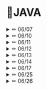 # 📒JAVA

<details>

<summary> ✏ 06/07 </summary>
<div markdown="1">

**Java의 특징**
1. 자바의 모토
    
    : 한 번 프로그램을 작성하면 운영체제와 무관하게 실행 가능
    
    (WORA: Write once, Run Anywhere)
    
    플랫폼 독립적인 언어
    
2. 자바가상머신(Java Virtual Machine) -> 이게 있어서 플랫폼 독립적일 수 있다.
    
    : 컴파일된 바이트코드를 실행시킬 수 있는 소프트웨어

```

 소스코드 ------------------------------> 바이트 코드
 (Hello.java)    컴퍼일러(javac.exe)     (Hello.class)

```

**자바 소스 코드의 실행 과정**

1. `소스 파일(.java)`을 작성한 후 컴파일을 수행하면 자바 가상 머신상에서 동작하는 `바이트 코드(.class)`가 생성된다.
2. 이후 바이트 코드를 실행하면 자바 가상 머신은 운영체제에서 메모리를 할당받아 자바 프로그램을 실행한다.

**컴파일 후 생성되는 바이트 코드(.class)**
``` JAVA
class A{  //A.class
}
class B{  //B.class
}
class C{  //C.class
	class D{  //C$D.class
	}
}
public class ByteCodeFiles{  //ByteCodeFiles.class
	public static void main(String[] args)
}
```
**자바 메모리 구조**

![image](https://github.com/Yang-soeun/Yang-soeun/assets/87464750/1406d0b9-fa0d-4be1-95a5-85eada2089aa)

- 실제 데이터 값의 저장 위치
    - 기본 자료형은 스택 메모리에 생성된 공간에 실제 변숫값을 저장하는 반면, 참조 자료형은 실제 데이터
      값은 힙 메모리에 저장하고, 스택 메모리의 변수 공간에는 실제 변숫값이 저장된 힙 메모리의 위치값을
      저장한다.

**자료형(Data Type)**
```
	- 기본 자료형(primitive DataType)
	- 논리형 : boolean(1byte 단위로 저장)
	- 문자형: char(2byte 유니코드 기반 : 0~65535)

	- 정수형: byte(1byte 메모리 공간 할당: -128 ~ 127)
			  short(2byte : -32768 ~ 32767)
			  int(4byte: -2147483648 ~ 2147483647) *기본
			  long(8byte: +=900경)

	- 실수형: float(4byte) 
			  double(8byte) *기본

*리터럴을 컴파일러가 int 타입으로 처음에 인식을 해주는데 byte, short는 표현범위 값 안이면 선언한 타입 그대로 인식해줌
	- 데이터가 손실될 우려가 없기 때문이다.

참조 자료형(Reference DataType) - 개발자가 직접 정의한 데이터 타입
	- 클래스
	- 인터페이스
	- 배열
```

</details>

<details>

<summary> ✏ 06/10 </summary>
<div markdown="1">

**변수 이름 작성 유의사항**
1) 숫자로 시작 불가

2) 특수문자는 $, _ 만 사용가능

- $만 사용가능하지만, _만 사용 불가

3) 자바에서 사용하는 예약어 사용 불가

**실수-오차없이 계산**
``` JAVA
System.out.println(2 - 1.1); //0.9가 나와야 하는데 오차가 발생(0.8999999999999999)
		
//정확한 연산 가능
BigDecimal bd1 = new BigDecimal("2");
BigDecimal bd2 = new BigDecimal("1.1");
System.out.println(bd1.subtract(bd2));
```

**연산자**
- 산술 연산자
- 관계 연산자
- 논리 연산자
    - AND, OR, NOT, XOR
- 증감 연산자
- 복합대입 연산자 = 대입 연산자
- 삼항 연산자

**논리 연산자로 논리 연산을 수행하는 것과 비트 연산자로 논리 연산을 수행하는 것의 차이**
- `쇼트 서킷`
    - 연산을 수행하는 과정에서 결과가 이미 확정됐을 때 나머지 연산 과정을 생략하는 것
- 논리 연산자로 논리 연산을 수행할 때는 쇼트 서킷이 적용
- 비트 연산자로 논리 연산을 수행하면 쇼트 서킷이 적용되지 않는다.

**형변환**
![image](https://github.com/Yang-soeun/Yang-soeun/assets/87464750/6107f907-f3dd-4071-b6eb-d6575f6144dd)
- 자바에서는 대입 연산자를 기준으로 양쪽 자료형이 일치해야 한다.
- 크기가 작은 자료형을 큰 자료형에 대입하면 컴파일러가 자동 타입 변환을 수행
    - long = int → long = long 형태로 변환
- 자료형의 크기 `byte < short < char < int < long < float < double`

**기본 자료형 간의 연산**
- CPU에서 최소 연산 단위가 int 이므로 int보다 작은 자료형도 일단 int로 읽어와서 연산을 수행
- int보다 작은 자료형 간의 연산 결과는 int가 나온다.

**제어문**

1. 조건문

> if ~ else
>
> switch ~ case
> 

1. 반복문

> for
>
> while
>
>do ~ while
>
 
1. 기타

> continue
>
> break
>
> return
>

</details>

<details>

<summary> ✏ 06/11 </summary>
<div markdown="1">
  
**향상된 switch case 문**
``` JAVA
//자바 14버전부터 사용가능
String str = switch(a) {
case 1, 3 -> "남자";
case 2, 4 -> "여자";
default -> "에러";
}; //마지막 세미콜론 필요함
```

**레이블을 이용해 이중 for문 한번에 탈출하기**

- break 다음에 레이블을 지정하면 한 번에 여러 개의 다중 반복문 탈출
  
``` JAVA
  POS1: //레이블 위치 지정(break 하고자 하는 반목문 앞에 레이블 표기)
	for(int i = 0; i<5; i++) {
		for(int j = 0; j< 5; j++) {
		if(j == 2) {
		break POS1; //레이블이 달린 반복문 탈출
		}
		System.out.println(i + ", " + j);
		}
	} //break out으로 탈출하는 중괄호
	System.out.println();
 ```
  
**기본 자료형**
- 기본 자료형은 스택 메모리에 실제 데이터 값을 저장
- 복사하면 실제 데이터 값을 복사
- 복사된 값을 변경해도 원본값은 아무런 영향을 받지 않는다.

**참조 자료형**
- 스택 메모리가 아닌 힙 메모리에 저장된 객체의 위치를 저장
- 변수를 복사하면 실제 데이터가 복사되는 것이 아니라 실제 데이터의 위치값이 복사
- 수정하면 참조 변수가 가리키는 데이터도 변하게 된다.

**배열이란?**
- 동일한 자료형을 묶어 저장하는 참조 자료형
- 생성할 때 크기를 지정해야 하고 한 번 크기를 지정하면 절대 변경할 수 없다.

**힙 메모리에 배열의 객체 생성하기**
- 모든 참조 자료형의 실제 데이터(객체)는 힙 메모리에 생성된다. 힙 메모리에 객체를 생성하기 위해서는 `new 키워드`를 사용해야 한다.

**객체의 위치를 참조 변수에 저장하는 이유**
- new 키워드를 이용해 객체를 생성하면 자바 가상 머신은 힙 메모리 내에 비어 있는 공간에 객체를 생성한다.
- 힙 메모리에 비어 있는 공간은 그때그때 다를 것이므로 객체가 생성 될 때마다 다른 위치에 저장될 수 있다.
- 따라서 자바 가상 머신이 생성한 객체의 위치를 반드시 알아야 개발자가 해당 객체를 사용할 수 있다.

**힙 메모리에서의 강제 초깃값**
- 힙 메모리는 모든 공간에 값이 들어가 있어야 하며 `초기화를 하지 않았을 때 자바 가상 머신이 강제 초기화`한다.
  
|  기본/참조    | 자료횽                | 기본 값|
|:----------------:|:-------------------------------:| :-------------------------------:|
|기본| boolean| false|
||정수(byte, short/char, int, long)| 0|
||실수(float, double)|0.0|
|참조|클래스, 배열|null|


**String 클래스의 특징**

한번 정의된 문자열은 변경할 수 없다

- 내용을 변경하면 문자열을 수정하는 것이 아니라 새로운 문자열을 포함하고 있는 객체를 생성해 기존 객체는 버린다.

- 문자열 리터럴을 바로 입력해 객체를 생성할 때 같은 문자열끼리 객체를 공유 → 메모리 효율성 때문 ex) String str = “HELLO”;

</details>

<details>

<summary> ✏ 06/12 </summary>
<div markdown="1">

**가변 인자**

```java
public static void main(String[] args) {
	print(1);
	print(2, 3);
	print(4, 5, 6);
}

private static void print(**int... arr**) { //가변 인자 - 배열로 받음
	for(int i = 0; i<arr.length; i++) {
		System.out.print(arr[i] + "\t");
	}
	System.out.println();
}
```


**클래스 외부 구성 요소**

- 패키지, 임포트, 외부 클래스(외부 클래스에는 public 키워드를 붙일 수 없다)
    - public 키워드를 붙일 수 있는 클래스는 자바 파일 이름과 동일한 클래스 이름 1개만 붙일 수 있음

**클래스 내부 구성 요소**

- 필드, 메서드, 생성자, 이너 클래스

내부에 올 수 있는 4가지 구성 요소들 중 생성자를 제외한 3가지 요소를 클래스의 멤버라고 한다.

**객체 생성에 따른 메모리 구조**

![image](https://github.com/Yang-soeun/JAVA/assets/87464750/e5e064da-668f-4908-b2bc-193c895335fa)


- A() 생성자로 만든 객체를 힙 메모리에 넣고, 위치값을 A 타입의 참조 변수 a에 저장
- 클래스 A는 메모리의 클래스 영역, 참조 변수는 스택 영역에 들어간다,
- 내부 공간에는 실제 데이터의 위치값을 저장한다.
- 생성자로 만들어진 객체는 힙 메모리에 위치하며, 객체 내부에는 클래스 멤버(필드, 메서드, 이너 클래스)가 위치한다.
- 메서드는 실제 구현 코드는 클래스 영역 안에 저장해 놓고, 객체 안에서는 메서드 영역의 위치만 가리키고 있다.
    - 1개의 클래스로 만든 모든 객체는 속성은 달라도 기능은 동일하기 때문이다.

**오버라이딩 vs 오버로딩**

`오버라이딩`

- 상위 클래스가 가지고 있는 메서드를 하위 클래스가 재정의해서 사용하는 것을 의미

`오버로딩`

- 메서드의 이름은 같고 매개변수의 유형과 개수가 다르도록 하는 것.
- 리턴값만을 다르게 갖는 오버로딩은 작성할 수 없다.

```java
public static void main(String[] ar){
	print();
	print(3);
}
```

```java
public static void print(){
	System.out.println("데이터가 없습니다.");
}

public static void print(int a){
	System.out.println(a);
}
```

</details>

<details>

<summary> ✏ 06/13 </summary>
<div markdown="1">
	
### **객체지향 프로그래밍(OOP)**

`캡슐화`

- 관련된 필드와 메소드를 하나로 묶고 실제 구현 내용을 외부로부터 감추는 기법
- 외부에서는 공개된 메소드를 통해 접근할 수 있다.

`상속`

- 상위 클래스의 특성을 사위 클래스가 이어받는 것
- 코드의 중복성이 제거됨
- 클래스의 다형적 표현이 가능

`다형성`

- 오버라이딩
- 오버로딩

---

### **생성자**

**생성자의 특징**

1) 클래스 이름과 같고, 반환형 X

- 필드 값을 초기화

2) 기본(디폴트) 생성자

: 생성자를 정의하지 않으면 컴파일러가 자동으로 생성해주는 생성자

3) 생성자도 오버로딩 가능

4) 생성자가 이미 정의되어 있는 경우, 컴파일러는 기본 생성자를 자동으로 생성해주지 않음

5) 자신의 오버로딩된 생성자 호출시 this() 사용

```java
public Point2D() {
	this(1, 2);	//첫줄에만 위치할 수 있음
	System.out.println("Point2D() 수행 중");
}
	
public Point2D(int x, int y) {
	this.x = x;
	this.y = y;
	System.out.println("Point2D(x, y) 수행 중");
}
```

4) 하위 클래스의 기본 생성자는 상위 클래스의 생성자를 호출한다.

```java
public Point3D() {
	super(); 	//하위 클래스의 기본 생성자는 상위 클래스의 생성자를 호출한다.
}
```

---

### this 키워드와 this() 메서드

**this - 내부 객체 참조 변수명**

- 모든 메서드에는 자신이 포함된 클래스의 객체를 가리키는 this라는 참조 변수가 있다.
- 인스턴스 메서드 내부에서는 this를 사용할 수 있지만 static 메서드 내부에서는 사용할 수 없다.

**this() - 클래스 내 다른 생성자를 호출하는 메서드**

- 자신이 속한 클래스 내부의 다른 생성자를 호출하는 명령어
- 생성자의 내부에서만 사용할 수 있다.
- 생성자의 첫 줄에 위치해야 한다.’

```java
class A{
	A(){
		System.out.println("첫 번째 생성자");
	}
	A(int a){
		this(); **// 반드시 생성자의 첫 줄에 위치해야 함.**
		System.out.println("두 번째 생성자");
	}
	/*
	void abc(){
		this(); **//메서드에서는 this() 메서드 사용 불가능**
	}
	*/
}
```

**외부 클래스**

- 1개의 자바 소스 파일에는 최대  1개의 public 클래스만 존재할 수 있고, 그 클래스명은 파일명과 일치해야 한다.
- public 클래스를 제외한 모든 클래스는 외부 클래스이다.

**접근 제어자(Access Modifier)**

| 접근 제어자 | 클래스 내부 | 패키지 내부 | 상속 관계 | 관계없음 |
| --- | --- | --- | --- | --- |
| public | O | O  | O | O |
| protected | O | O | O | X |
| default | O | O | X | X |
| private | O | X | X | X |
- *클래스의 접근 제어자는 default, public만 가능하다.*
</details>

<details>

<summary> ✏ 06/14 </summary>
<div markdown="1">

**toString()**

```java
	/**
	 * 자바의 최상위 부모 클래스는 Object라는 클래스, 컴파일러가 알아서 extends Object 해줌
	 * Object 에서 상속받은 메서드 중 하나가 toString()
	 */
	**@Override**
	public String **toString()** {	
		return "Point2D [x=" + x + ", y=" + y + "]";
	}
```

** 기호로 임포트 할때 주의할 점**

```java
>bin
	>pack1
		>pack2
			C.class
			D.class
	A.class	
	B.class
```

- import pack1.*; //A.class, B.class 임포트
- import pack1.pack2.*; //C.class, D.class 임포트

**static**

- 정적 메서드 내에서는 정적 필드 또는 정적 메서드만 사용할 수 있음
- 정적 멤버(정적 필드, 정적 메서드)는 객체의 생성 없이 실행할 수 있어야 하는데 인스턴스 멤버는 반드시 객체를 생성한 후에 사용할 수 있다.
- 따라서 객체 생성 이전에 실행하려면 내부에는 객체 생성 이전에 사용할 수 있는 요소들로만 구성돼 있어야 한다.
- 정적 메서드 내부에서는 클래스 내부에서 자신의 객체를 가리키는 this 키워드를 사용할 수 없다.
- **정적 메서드 내부에서는 정적 멤버만 사용할 수 있다.**

**정적 초기화 블록**

- 일반적으로 인스턴스 필드의 초기화는 객체가 만들어지는 시점에서 이뤄진다.
    - 즉, 객체가 생성자에서 만들어지므로 생성자 내에서 인스턴스 필드를 초기화 한느것이 일반적이다.
    - 하지만 정적 필드는 객체의 생성 이전에도 사용할 수 있어야 하므로 생성자가 호출되지 않은 상태에서도 초기화할 수 있어야 한다.
    - 다시말해, 생성자에서는 정적 필드를 초기화 할 수 없다.
- 그래서 정적 필드를 초기화 하기 위한 문법을 별도로 제공하는데, 이것이 정적 초기화 블록이다.

```java
static{
	//클래스가 메모리에 로딩될 때 실행되는 내용
}
```

---

### 상속

**상속 문법**

- 클래스를 상속할 때는 extends 키워드를 사용
- 자바 클래스는 다중 상속이 불가능하다.
- 상속 받는 모든 멤버는 생성자를 제외한 필드, 메서드, 이너 클래스를 말한다.
    - 상속이 안되는 이유: 생성자는 클래스명과 동일하고, 리턴 타입이 없어야 하며, 메서드는 반드시 리턴 타입을 포함해야 한다.

```java
class 자식 클래스 extends 부모 클래스{
}
```

</details>

<details>

<summary> ✏ 06/17 </summary>
<div markdown="1">

**JVM 구조와 메모리 모델**

![image](https://github.com/Yang-soeun/JAVA/assets/87464750/c1368702-b91a-4aa4-804a-310348ee4336)

- 메소드 영역
- 힙 영역
- 스택 영역

**메서드 오버라이딩과 접근 지정자**

- 자식 클래스가 부모 클래스의 메서드를 오버라이딩 할 때는 반드시 상속받은 메서드의 접근 지정자와 범위가 같거나 넓은 접근 지정자를 사용해야 한다.

| 부모 클래스 메서드의 접근 지정자 | 메서드 오버라이딩을 할 때 사용할 수 있는 접근 지정자 |
| --- | --- |
| public | public |
| protected | public, protected |
| default | public protected, default |
| private | public, protected, default, private |

**인스턴스 필드와 정적 멤버의 중복**

- 메서드만 오버라이딩 된다
- 인스턴스 필드나 정적 멤버(정적 필드와 정적 메서드)는 자식 클래스에서 동일한 이름으로 정의해도 오버라이딩 되지 않는다.

**super 키워드와 super() 메서드**

- this는 자신의 객체, this()는 자신의 생성자를 의미한다.
- super는 부모의 객체, super()는 부모의 생성자를 의미한다.

```java
class A{
	A(){
		System.out.println("A 생성자");
	}
}
class B extends A{
	B(){
		super(); // 부모 클래스 생성자 호출
		System.out.println("B 생성자");
	}
}
```

- 모든 생성자의 첫 줄에는 반드시 this() 또는 super() 가 있어야 한다.
- 아무것도 써주지 않으면 컴파일러는 super()를 자동으로 삽입한다.

**Object 클래스의 주요 메서드**

| 반환 타입 | 메서드명 | 주요 내용 |
| --- | --- | --- |
| String | toString() | - Object 객체의 정보 패키지.클래스명@해시코드- 일반적으로 오버라이딩해서 사용 |
| boolean | equals(Object obj) | - 입력매개변수 obj 객체와 stack 메모리값(번지) 비교- 등가 비교 연산잔 ==와 동일한 결과 |
| int | hashCode() | - 객체의 hashCode() 값 리턴, Hashtable, HashMap 등의 동등 비교에 사용 - 위치값을 기반으로 생성된 고유값 |

**equals() 메서드 overriding**

- equals(Object obj)는 입력매개변수로 넘어온 객체와 자기 객체의 스택 메머리 변수값을 비교해 그 결과를 true 또는 false로 리턴
- 따라서 객체 내부의 값은 동일하지만 실제 객체는 다른 곳에 위치하므로 위치값을 나타내는 스택 메모리 값은 서로 다른다
- 만일 실제 내용을 비교하고자 할 때는 equals() 메서드를 오버라이딩 사용해야 한다.

```java
@Override
public boolean equals(Object obj){
	if(obj instanceof B){
		if(this.name == ((B) obj).name)
				return true;
	}
	return false;
}
```

**hashCode() - 객체의 위치와 연관된 값**

- hashCode() 메서드는 객체의 위치와 관련된 값으로, 실제 위치를 나타내는 값은 아니다
    - 객체의 위칫값을 기준으로 생성된 고유값 정도로 생각하는 것이 적절하다.
- 일반적으로 두 객체의 내용을 비교하기 위해서는 equals()  메서드를 오버라이딩 하는 것만으로도 충분하다. 하지만 Hashtable, HashMap 등에서 동등 비교를 하고자 할 때는 hashCode() 까지 오버라이딩 해야 한다.

**HashMap key값 비교**

1. 두 객체의 hashCode() 값을 비교한다.
2. 두 객체의 hashCode() 값이 동일할 때 equals() 메서드를 호출하며, 이 값이 true이면 같은 객체로 인식한다.

두 객체가 동일하기 위해서는 hashCode() 값이 동일해야 하고, equals() 메서드가 true를 리턴 해야한다.

</details>

<details>

<summary> ✏ 06/25 </summary>
<div markdown="1">

![https://blog.kakaocdn.net/dn/cHhmbr/btqwUDHGMOV/usCxTFLWrG0iSkJzqdK8WK/img.png](https://blog.kakaocdn.net/dn/cHhmbr/btqwUDHGMOV/usCxTFLWrG0iSkJzqdK8WK/img.png)

**Map<K, V>**

- Key와 Value 한 쌍(엔트리)으로 데이터를 저장
-` Key는 중복 저장 불가, Value는 중복 가능`
    - 데이터를 구분하는 기준이 Key이기 때문에 동일한 Key가 2개 이상이라면 map.get(중복키)와 같이 실행할 때 어떤 값을 가져올지 결정할 수 없다.

**Map<K, V> 인터페이스의 주요 메서드**

| 구분 | 리턴 타입 | 메서드 명 | 기능 |
| --- | --- | --- | --- |
| 데이터 추가 | V | put(K key, V value) | 입력 매개변수의 (Key, Value)를 Map 객체에 추가 |
| 데이터 변경 | V | replace(K key, V Value) | Key에 해당하는 값을 value 값으로 변경(단, 해당 key가 없으면 null 리턴) |
|  | boolean | replace(K keym V oldValue, V newValue) | (Key, oldValue) 의 쌍을 갖는 엔트리에서 oldValue를 newValue로 변경(단, 해당 엔트리가 없으면 false 반환) |
| 데이터 정보 추출 | V | get(Object key) | 매개변수의 Key값에 해당하는 oldValue를 리턴 |
|  | boolean | containsKey(Object key) | 매개변수의 Key 값이 포함돼 있는지 여부 |
|  | boolean | containsValue(Object value) | 매개변수의 value 값이 포함돼 있는지 여부 |
|  | Set<K> | KeySet() | Map 데이터들 중 Key들만 뽑아 Set 객체로 리턴 |
|  |  Set<Entry<K, V>> | entrySet() | Map의 각 엔트리들을 Set 객체로 담아 리턴 |
|  | int | size() | Map에 포함된 엔트리의 개수 |
| 데이터 삭제 | V | remove(Object key) | 입력매개변수의 Key를 갖는 엔트리 삭제(단, 해당 Key가 없으면 아무런 동작을 하지 않음) |
|  | boolean | remove(Object key, Object value) | 입력매개변수의(key, value)를 갖는 엔트리 삭제(단, 해당 엔트리가 없으면 아무런 동작을 하지 않음) |
|  | void | clear() | Map 객체 내의 모든 데이터 삭제 |

**HashMap<K, V>**

-`key 값의 중복을 허용하지 않는다.`
    - Key값의 중복 여부를 확인하는 메커니즘은 HashSet<E> 때와 완벽히 동일
        - 두 key의 객체의 hashCode() 값이 같고, equals() 메서드가 true를 리턴하면 같은 객체로 인식
- key 값을 HashSet<E>로 구현한 Map<K, V> 객체
- Key 값이 HashSet<E>의 특성이 있으므로 입출력 순서는 동일하지 않을 수 있다.

**Hashtable<K, V>**

- HashMap<K, V> 구현 클래스가 `단일 쓰레드`에 적합한 반면, Hashtable은 `멀티 쓰레드`에  안정성을 가진다.
- 접근할 때도 모든 내부의 주요 메서드가 동기화 메서드로 구현돼 있으므로 멀티 쓰레드에서도 안전하게 동작한다.
- 멀티 쓰레드에도 안전하다는 특징 말고는 완벽히 HashMap<K, V>와 동일한 특징을 가진다.

**LinkedHashMap<K, V>**

- LinkedListHashMap<K, V>는 HashMap<K, V>의 기본적인 특성에 `입력 데이터의 순서 정보를 추가`로 갖고 있는 컬렉션이다.
- 항상 입력된 순서대로 출력된다.

**TreeMap<K, V>**

- Map<K, V>의 기본 기능에 `정렬 및 검색 기능`이 추가된 컬렉션
- 입력 순서와 관계없이 데이터를 Key값의 크기 순으로 저장
- Key 객체는 `크기 비교의 기준`을 갖고 있어야 한다.
- SortedMap<K, V> 와 NavigableMap<K, V> 인터페이스의 자식 클래스다.

**Stack<E>**

- 컬렉션 중 유일하게 클래스이므로 자체적으로 객체를 생성할 수 있다.
- `LIFO` 자료구조
- Vector<E>의 모든 기능을 포함하고 있으며, 추가로 LIFO를 위한 5개의 메서드가 추가됐다
    - 추가된 기능을 사용하려면 Stack<E> 타입으로 선언해야한다.
    

**Stack 클래스의 주요 메서드**

| 구분 | 리턴 타입 | 메서드 명 | 기능 |
| ---- | --- | --- | --- |
| 데이터 추가 | E | push(E item) | 매개변수인 item을 Stack<E>에 추가 |
| 데이터  확인 | E | peek() | 가장 상위에 있는 원소값 리턴(데이터 변화 없음) |
| 데이터 위치 검색 | int | search(Object o) | Stack<E> 원소의 위칫값을 리턴(맨 위의 값이 1, 아래로 내려갈수록 1 증가) |
| 데이터 추출 | E | pop() | 최상위 데이터 꺼내기(데이터의 개수 감소) |
| empty 여부 검사 | boolean | empty() | Stack<E> 객체가 비어 있는지 여부를 리턴 |

**Queue<E>**

- LinkedList<E> 가 Queue<E> 인터페이스의 구현 클래스
- `FIFO` 자료구조
- 입력 순서와 출력 순서가 동일

**Queue<E>의 주요 메서드**

| 구분 | 메서드 | 리턴 타입 | 메서드 명 | 기능 |
| --- | --- | --- | --- | --- |
| 예외 처리 기능 미포함 메서드 | 데이터 추가 | boolean | add(E item) | 매개변수 item 을 Queue에 추가 |
|  | 데이터 확인 | E | element() | 가장 상위에 있는 원소값 리턴(데이터가 없는 경우 NoSuchElementException 발생) |
|  | 데이터 추출 | E | remove() | 가장 상위에 있는 원소값을 꺼내기(데이터가 없는 경우 NoSuchElementException 발생) |
| 예외 처리 기능 포함 메서드 | 데이터 추가 | boolean | offer(E item) | 매개변수인 item을 Queue에 추가 |
|  | 데이터 확인 | E | peek() | 가장 상위에 있는 원소값 리턴(데이터가 하나도 없을 때 null 리턴) |
|  | 데이터 추출 | E | poll() | 가장 상위에 있는 원소값을 꺼내기(데이터가 없을 때 null 리턴) |
- 6개의 메서드 중 add() 메서드만 java.util.Collection 인터페이스에 정의돼  있고, 나머지는 모두 java.util.Queue 인터페이스에 정의돼 있다.

**Lambda**

람다가 나온 이유?

- 자바는 객체지향형 프로그래밍에서 함수는 항상 클래스 내부에 메서드로 존재해야 하고, 메서드를 사용하기 위해서는 클래스의 객체를 먼저 생성한 후에 메서드를 호출해야 한다.
- 하지만 이는 외부에 어떤 기능을 가진 함수를 정의하고, 이 함수를 호출함으로써 기능을 수행하는 본래의 함수형 프로그래밍과는 거리가 있다.
- 이를 해결하기 위해 나온 방법이 람다식이다.

**객체 지향 구조 내에서 람다식 적용**

함수형 인터페이스 → 단 하나의 추상 메서드만을 포함하는 인터페이스

```java
@FunctionalInterface //메서드가 2개 이상 만들면 에러 발생시켜줌 
public interface A {
	void abc();
}
```

```java
public class OOPvsFP {
	public static void main(String[] args) {
		//객체지향 프로그래밍 문법
		A a1 = new B();
		a1.abc();
		
		// 객체지향 프로그래밍 문법(익명 이너 클래스 사용)
		A a2 = new A() {
			@Override
			public void abc() {
				System.out.println("메서드 내용 2");
			}
		};
		
		//함수형 프로그래밍 문법(람다식)
		a2.abc();
		// 타겟타입은 함수형 인터페이스만이 타겟 타입이 될 수 있다.
		A a3 = () -> {System.out.println("메서드 내용 3");};
		a3.abc();
	}
}
```

- 람다식은 익명 이너 클래스의 축약된 형태이다.
- 람다식은 내부 메서드 명을 생략하므로 구현해야 할 추상 메서드가 2개 이상이라면 어떤 메서드를 구현할 것인지 구분할 수 없기 때문에 1개의 메서드만 정의된 함수형 인터페이스만이 타겟 타입이 될 수 있다.

**람다식의 기본 문법 및 약식 표현**

- 구현된 추상 메서드를 람다식으로 표현할 때는 메서드명 이후의 소괄호와 중괄호만 차례대로 포함하며, 이들 사이에는 람다식 기호인 화살표 → 가 들어간다.
- 메서드를 람다식으로 표현할 때는 `(소괄호) → {중괄호} `의 형태만 기억하자
- **람다식의 약식 표현**

```java
**1. 중괄호 안의 실행문이 1개일 때 중괄호 생략 가능**
A a1 = () -> {System.out.println("테스트");};
A a2 = () -> System.out.println("테스트");
```

```java
**2. 매개변수 타입의 생략이 가능하고, 매개변수가 1개일 때 () 생략 가능**
A a1 = (int a) - > {...}
A a2 = (a) -> {....}
A a3 = a -> {....} //소괄호가 생략될 때는 매개 변수 타입을 반드시 생략
```

```java
**3. return문 하나만으로 이뤄져 있을 떄는 return도 생략 가능**
A a1 = (int a, int b) -> {return a + b};
A a2 = (int a, int b) -> a + b; //return을 생략할 때는 반드시 중괄호도 생략해야함
```

**메서드 참조**

- 이미 구현을 완료된 메서드 참조
    - 인스턴스 메소드 참조
    - 정적 메소드 참조

**정의 돼 있는 인스턴스 메서드 참조**

> 클래스 객체 참조 변수 :: 인스턴스 메서드명
> 

**정의돼 있는 정적 메서드 참조**

> 클래스명 :: 정적 메서드명
> 

**첫번째 매개변수로 전달된 객체의 인스턴스 메서드 참조**

> 클래스명 :: 인스턴스 메서드명
> 

```java
interface A{
	void abc(B b, int k);
}
class B{
	void bcd(int k){
		System.out.println(k);
	}
}

//인터페이스 A의 abc메소드를 호출하는 것은 첫번째 인자로 받는 B의 bcd를 호출하는 것과 같다.
//람다식
A a = (b, k){
	b.bcd(k);
};
```

**생성자 참조 == new 참조**

- 배열 객체 생성자
    - 함수형 인터페이스에 포함된 추상 메서드가 배열의 크기를 입력매개변수로 하며, 특정 배열 타입을 리턴할

> 배열 타입 :: new
A a = (len) → new int[len]; //람다식
A a = int[]::new
> 
- 클래스 객체 생성자
    - 인터페이스의 추상 메서드가 클래스 타입의 객체를 리턴할 때

> 클래스명 :: new
A a () → new B(); //람다식
A a = B :: new();
> 

</details>

<details>

<summary> ✏ 06/26 </summary>
<div markdown="1">

### **리플렉션 (Reflection) 이란?**

**리플렉션이란?**

- 구체적인 클래스 타입을 알지 못하더라도 그 클래스의 메서드, 타입, 변수들에 접근할 수 있도록 해주는 자바 API 를 말한다.

- 힙 영역에 로드된 Class 타입의 객체를 통해 클래스의 인스턴스를 생성할 수 있도록 지원하고, 인스턴스 필드와 메서드를 접근 제어자와 상관없이 사용할 수 있도록 지원한다.

**리플렉션을 사용하는 경우**

- 동적으로 클래스를 사용해야할 때
- 작성 시점에는 어떠한 클래스를 사용 해야할지 모르지만 런타임 시점에 가져와 실행해야 하는 경우

**리플렉션을 사용하여 가져올 수 있는 정보**

- Class
- Constructor
- Method
- Field

리플렉션에 대한 자세한 실습 과정은 아래 블로그에 작성했다~!

https://soeundid.tistory.com/11

----

### 자바 입출력

**자바 입출력(IO)**

- 바이트 기반 스트림 - 이미지, 동영상, 문자
    - InputStream
    - OuputStream
- 문자 기반 스트림 - 오로지 문자
    - Reader
    - Writer

**System.getProperty() 메서드로 가져올 수 있는 다양한 값**

- `getProperty(String key)` 메서드는 자바 가상 머신이 동작할 때 적용되는 시스템 속성값을 가져온다.
- 속성값은 Key와 Value로 구성

| Key | Value |
| --- | --- |
| java.version | Java 버전 |
| java.vendor | Java 공급자 |
| java.vendor.url | Java 공급자의 주소 |
| java.home | Java가 위치한 디렉터리 |
| java.class.version | Java 클래스 버전 |
| java.class.path | Java 클래스의 경로 |
| user.name | 사용자 계정 |
| user.home | 사용자 홈 디렉터리 |
| user.dir | 현재 디렉터리 |
| os.name | 운영체제 이름 |
| os.arch | 운영체제 아키텍처 |
| os.version | 운영체제 버전 정보 |
| file.separator | 파일 구분 문자 |
| path.separator | 경로 구분 문자 |
| line.separator | 행 구분 문자 |

----

### **문자셋 이용하기**

**아스키 코드**

- 미국 정보 교환 표준 부호의 약자로, 영문 알파벳, 숫자, 특수 기호, 제어 코드로 구성된 코드표이다.
- 어느 나라의 언어를 표현하는 문자 셋이든 제어 문자, 영문자, 숫자, 특수 기호는 공통으로 사용하기 때문에 모든 문자 셋의 하위 비트에는 아스키 코드를 중복해 포함하고 있다.

**유니코드**

- 하나의 시스템에서는 하나의 문자 셋만 사용할 수 있기 때문에 동시에 여러 나라의 문자를 혼용할 수 없기 때문에 이러한 문제를 해결하기 위한 방법이 유니코드이다.
- 하나의 문자 셋 안에 전 세계 문자를 통합한 문자 셋으로, 다국어 문자를 동시에 표현할 수 있다.

**문자열 → byte[] 변환 및 byte[] → 문자열 변환 방법**

| 동작 | 방법 | 의미 |
| --- | --- | --- |
| 문자열 → byte[] | 문자열.getBytes(문자 셋) | 문자 셋을 기준으로 문자열을 byte[]로 분해하라 |
| byte[] → 문자열 | new String(byte[], 문자 셋) | 문자 셋을 기준으로 byte[]  문자열을 조합하라. |

**한글 전용 문자셋 - EUC-KR, MS949**

**`EUC-KR`** (Extended Unix Code - Korean)

- KS 완성형(한글 문자 2,350자 정도면 표현) + ASCII, 나머지 8,822자는 누락 ex) 봵
- 한글 웹 페이지 표준 문자셋
- 아스키(영문, 숫자, 특수문자)는 1byte, 이외의 문자(한글, 한자)는 2byte

**`MS949`**

- Microsoft에서 도입해 윈도우 운영체제에서 기본으로 사용되는 한글 완성형 문자셋
- EUC_KR + 누락된 8,822자
- EUC_KR과 호환 가능하지만, 웹 표준 문자셋이 아니기 때문에 한글 웹 페이지에서 사용할때는 EUC_KR을 사용해야 한다.

**대표적인 유니코드 문자셋 - UTF-16, UTF-8**

**`UTF-16`**

- 영문을 포함해서 모든 문자를 2byte로 인코딩
    - 자바에서 char 자료형(2byte)를 저장하기 위해 사용
- byte[] 배열로 분해할 경우 0이 나오는 문제점.

**`UTF-8`**

- 가변 길이 문자 인코딩
    - 영문, 숫자 등 아스키 코드는 1byte, 한글 3byte
- 대부분의 웹 서버, 데이터베이스, 리눅스, 맥 시스템 등이 기본 인코딩 방식
- UTF-8로 변환된 바이트 값에 0이 포함되지 않도록 설계
    - 1byte - 7bit, 2byte - 11bit, 3byte - 16it 만을 문자 저장에 사용

**Charset 클래스로 문자셋 이용**

| 메서드 | 동작 |
| --- | --- |
| static Charset defaultCharset() | 현재 설정돼 있는 기본 값 문자 셋 리턴(미 설정했을 때 기본 문자 셋) |
| static Charset forName(String charsetName) | 매개변수로 넘어온 charsetName의 문자 셋 리턴 (지원하지 않는 문자 셋 일 때는 UnsupportedCharsetException 실행 예외 발생) |

----

### byte 단위 입출력

![image](https://github.com/Yang-soeun/JAVA/assets/87464750/78e4cafc-0c76-4638-91b9-81edad0ab2ba)


**자바의 입출력**

- byte 단위 입출력 → `InputStream, OutputStream` 추상 클래스
    - 전송되는 데이터는 그림 파일, 텍스트, 동영상이든 상관없다 → 모든 데이터는 byte들의 모음이기 때문이다.
- char 단위 입출력 → `Reader, Writer`추상 클래스
    - 텍스트 전송에 특화된 방법


</details>
